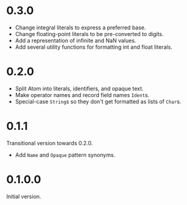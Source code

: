 # 0.3.0

* Change integral literals to express a preferred base.
* Change floating-point literals to be pre-converted to digits.
* Add a representation of infinite and NaN values.
* Add several utility functions for formatting int and float literals.

# 0.2.0

* Split Atom into literals, identifiers, and opaque text.
* Make operator names and record field names `Ident`s.
* Special-case `String`s so they don't get formatted as lists of `Char`s.

# 0.1.1

Transitional version towards 0.2.0.

* Add `Name` and `Opaque` pattern synonyms.

# 0.1.0.0

Initial version.
